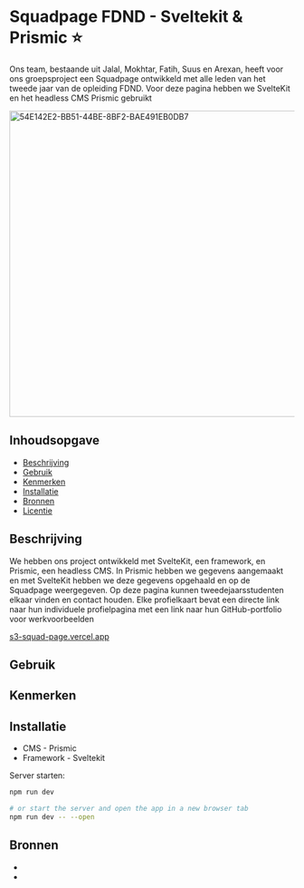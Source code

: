 # Squadpage FDND - Sveltekit & Prismic ⭐️

Ons team, bestaande uit Jalal, Mokhtar, Fatih, Suus en Arexan, heeft voor ons groepsproject een Squadpage ontwikkeld met alle leden van het tweede jaar van de opleiding FDND. Voor deze pagina hebben we SvelteKit en het headless CMS Prismic gebruikt

<img width="540" alt="54E142E2-BB51-44BE-8BF2-BAE491EB0DB7" src="https://github.com/jtoufik/S3-squad-page/assets/94745953/2bede8ee-1249-41df-bfe1-38e525274c74">



<!-- Geef je project een titel en schrijf in één zin wat het is -->

## Inhoudsopgave

  * [Beschrijving](#beschrijving)
  * [Gebruik](#gebruik)
  * [Kenmerken](#kenmerken)
  * [Installatie](#installatie)
  * [Bronnen](#bronnen)
  * [Licentie](#licentie)

## Beschrijving

We hebben ons project ontwikkeld met SvelteKit, een framework, en Prismic, een headless CMS. In Prismic hebben we gegevens aangemaakt en met SvelteKit hebben we deze gegevens opgehaald en op de Squadpage weergegeven. Op deze pagina kunnen tweedejaarsstudenten elkaar vinden en contact houden. Elke profielkaart bevat een directe link naar hun individuele profielpagina met een link naar hun GitHub-portfolio voor werkvoorbeelden

[s3-squad-page.vercel.app](https://s3-squad-page.vercel.app)

## Gebruik

## Kenmerken
<!-- Bij Kenmerken staat welke technieken zijn gebruikt en hoe. Wat is de HTML structuur? Wat zijn de belangrijkste dingen in CSS? Wat is er met JS gedaan en hoe? Misschien heb je iets met NodeJS gedaan, of heb je een framwork of library gebruikt? -->


## Installatie
<!-- Bij Instalatie staat hoe een andere developer aan jouw repo kan werken -->

* CMS - Prismic
* Framework - Sveltekit


Server starten:

```bash
npm run dev

# or start the server and open the app in a new browser tab
npm run dev -- --open
```

## Bronnen

* 
* 



